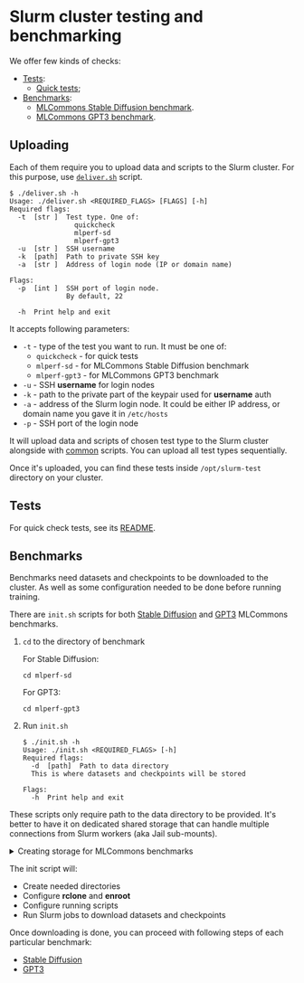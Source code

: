 # Slurm cluster testing and benchmarking

We offer few kinds of checks:
- [Tests](#tests):
  - [Quick tests](./quickcheck);
- [Benchmarks](#benchmarks):
  - [MLCommons Stable Diffusion benchmark](./mlperf-sd).
  - [MLCommons GPT3 benchmark](./mlperf-gpt3).

## Uploading

Each of them require you to upload data and scripts to the Slurm cluster.
For this purpose, use [`deliver.sh`](./deliver.sh) script.

```console
$ ./deliver.sh -h
Usage: ./deliver.sh <REQUIRED_FLAGS> [FLAGS] [-h]
Required flags:
  -t  [str ]  Test type. One of:
                quickcheck
                mlperf-sd
                mlperf-gpt3
  -u  [str ]  SSH username
  -k  [path]  Path to private SSH key
  -a  [str ]  Address of login node (IP or domain name)

Flags:
  -p  [int ]  SSH port of login node.
              By default, 22

  -h  Print help and exit
```

It accepts following parameters:
- `-t` - type of the test you want to run. It must be one of:
  - `quickcheck` - for quick tests
  - `mlperf-sd` - for MLCommons Stable Diffusion benchmark
  - `mlperf-gpt3` - for MLCommons GPT3 benchmark
- `-u` - SSH **username** for login nodes
- `-k` - path to the private part of the keypair used for **username** auth
- `-a` - address of the Slurm login node. It could be either IP address, or domain name you gave it in `/etc/hosts`
- `-p` - SSH port of the login node

It will upload data and scripts of chosen test type to the Slurm cluster alongside with [common](./common) scripts.
You can upload all test types sequentially.

Once it's uploaded, you can find these tests inside `/opt/slurm-test` directory on your cluster.

## Tests

For quick check tests, see its [README](./quickcheck/README.md).

## Benchmarks

Benchmarks need datasets and checkpoints to be downloaded to the cluster.
As well as some configuration needed to be done before running training.

There are `init.sh` scripts for both [Stable Diffusion](./mlperf-sd/init.sh) and [GPT3](./mlperf-gpt3/init.sh) MLCommons benchmarks.

1. `cd` to the directory of benchmark

    For Stable Diffusion:
    ```shell
    cd mlperf-sd
    ```
    For GPT3:
    ```shell
    cd mlperf-gpt3
    ```
2. Run `init.sh`

    ```console
    $ ./init.sh -h
    Usage: ./init.sh <REQUIRED_FLAGS> [-h]
    Required flags:
      -d  [path]  Path to data directory
      This is where datasets and checkpoints will be stored

    Flags:
      -h  Print help and exit
    ```

These scripts only require path to the data directory to be provided.
It's better to have it on dedicated shared storage that can handle multiple connections from Slurm workers
(aka Jail sub-mounts).

<details>
<summary>Creating storage for MLCommons benchmarks</summary>

You can create storage within this Terraform recipe, as in provided [terraform.tfvars](../installations/example/terraform.tfvars):

```terraform
# Shared filesystems to be mounted inside jail.
# ---
filestore_jail_submounts = [{
  name       = "mlcommons-data"
  mount_path = "/data"
  spec = {
    size_gibibytes       = 4096
    block_size_kibibytes = 32
  }
}]
```

Or, you can use the same filestore for multiple clusters.
In order to do this, create it on your own with the Nebius CLI

```shell
nebius compute filesystem create \
  --parent-id "${NEBIUS_PROJECT_ID}" \
  --name 'shared-mlcommons-data' \
  --type 'network_ssd' \
  --size-bytes 4398046511104
```

And provide its ID to the recipe as follows:

```terraform
# Shared filesystems to be mounted inside jail.
# ---
filestore_jail_submounts = [{
  name       = "mlcommons-data"
  mount_path = "/data"
  existing = {
    id = "<ID of created filestore>"
  }
}]
```

It will attach the storage to your cluster at `/data` directory.
</details>

The init script will:
- Create needed directories
- Configure **rclone** and **enroot**
- Configure running scripts
- Run Slurm jobs to download datasets and checkpoints

Once downloading is done, you can proceed with following steps of each particular benchmark:
- [Stable Diffusion](./mlperf-sd)
- [GPT3](./mlperf-gpt3)
